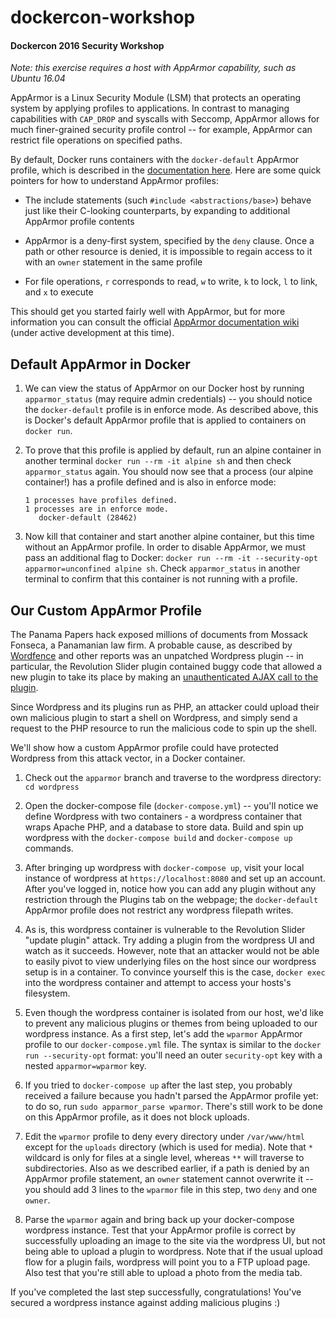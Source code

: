 # dockercon-workshop
#### Dockercon 2016 Security Workshop

_Note: this exercise requires a host with AppArmor capability, such as Ubuntu 16.04_

AppArmor is a Linux Security Module (LSM) that protects an operating system by applying profiles to applications.
In contrast to managing capabilities with `CAP_DROP` and syscalls with Seccomp, AppArmor allows for much finer-grained
security profile control -- for example, AppArmor can restrict file operations on specified paths.


By default, Docker runs containers with the `docker-default` AppArmor profile, which is described in the [documentation here](https://docs.docker.com/engine/security/apparmor/#understand-the-policies).  Here are some quick pointers for how to understand AppArmor profiles:
  
  - The include statements (such `#include <abstractions/base>`) behave just like their C-looking counterparts,
  by expanding to additional AppArmor profile contents

  - AppArmor is a deny-first system, specified by the `deny` clause.  Once a path or other resource is denied, it is impossible
  to regain access to it with an `owner` statement in the same profile

  - For file operations, `r` corresponds to read, `w` to write, `k` to lock, `l` to link, and `x` to execute

 This should get you started fairly well with AppArmor, but for more information you can consult the official [AppArmor documentation wiki](http://wiki.apparmor.net/index.php/Documentation) (under active development at this time).

## Default AppArmor in Docker

1.  We can view the status of AppArmor on our Docker host by running `apparmor_status` (may require admin credentials) -- you should notice the `docker-default` profile is in enforce mode.  As described above, this is Docker's default AppArmor profile that is applied to containers on `docker run`.

2.  To prove that this profile is applied by default, run an alpine container in another terminal `docker run --rm -it alpine sh` and then check `apparmor_status` again.  You should now see that a process (our alpine container!) has a profile defined and is also in enforce mode:
    ```
    1 processes have profiles defined.
    1 processes are in enforce mode.
       docker-default (28462)
    ```

3.  Now kill that container and start another alpine container, but this time without an AppArmor profile.  In order to disable AppArmor, we must pass an additional flag to Docker: `docker run --rm -it --security-opt apparmor=unconfined alpine sh`.  Check `apparmor_status` in another terminal to confirm that this container is not running with a profile.


## Our Custom AppArmor Profile

The Panama Papers hack exposed millions of documents from Mossack Fonseca, a Panamanian law firm.  A probable cause, as described by [Wordfence](https://www.wordfence.com/blog/2016/04/mossack-fonseca-breach-vulnerable-slider-revolution/) and other reports was an unpatched Wordpress plugin -- in particular, the Revolution Slider plugin contained buggy code that allowed a new plugin to take its place by making an [unauthenticated AJAX call to the plugin](https://www.wordfence.com/wp-content/uploads/2016/04/Screen-Shot-2016-04-07-at-10.31.37-AM.png).


Since Wordpress and its plugins run as PHP, an attacker could upload their own malicious plugin to start a shell on Wordpress, and simply send a request to the PHP resource to run the malicious code to spin up the shell.


We'll show how a custom AppArmor profile could have protected Wordpress from this attack vector, in a Docker container.


1.  Check out the `apparmor` branch and traverse to the wordpress directory: `cd wordpress`

2.  Open the docker-compose file (`docker-compose.yml`) -- you'll notice we define Wordpress with two containers - a wordpress container that wraps Apache PHP, and a database to store data.  Build and spin up wordpress with the `docker-compose build` and `docker-compose up` commands.

3.  After bringing up wordpress with `docker-compose up`, visit your local instance of wordpress at `https://localhost:8080` and set up an account.  After you've logged in, notice how you can add any plugin without any restriction through the Plugins tab on the webpage; the `docker-default` AppArmor profile does not restrict any wordpress filepath writes.

4.  As is, this wordpress container is vulnerable to the Revolution Slider "update plugin" attack.  Try adding a plugin from the wordpress UI and watch as it succeeds.
However, note that an attacker would not be able to easily pivot to view underlying files on the host since our wordpress setup is in a container.  To convince yourself this is the case, `docker exec` into the wordpress container and attempt to access your hosts's filesystem.

5.  Even though the wordpress container is isolated from our host, we'd like to prevent any malicious plugins or themes from being uploaded to our wordpress instance.  As a first step, let's add the `wparmor` AppArmor profile to our `docker-compose.yml` file.  The syntax is similar to the `docker run --security-opt` format: you'll need an outer `security-opt` key with a nested `apparmor=wparmor` key.

6.  If you tried to `docker-compose up` after the last step, you probably received a failure because you hadn't parsed the AppArmor profile yet: to do so, run `sudo apparmor_parse wparmor`.  There's still work to be done on this AppArmor profile, as it does not block uploads.

7.  Edit the `wparmor` profile to deny every directory under `/var/www/html` except for the `uploads` directory (which is used for media).  Note that `*` wildcard is only for files at a single level, whereas `**` will traverse to subdirectories.  Also as we described earlier, if a path is denied by an AppArmor profile statement, an `owner` statement cannot overwrite it -- you should add 3 lines to the `wparmor` file in this step, two `deny` and one `owner`.

8.  Parse the `wparmor` again and bring back up your docker-compose wordpress instance.  Test that your AppArmor profile is correct by successfully uploading an image to the site via the wordpress UI, but not being able to upload a plugin to wordpress.  Note that if the usual upload flow for a plugin fails, wordpress will point you to a FTP upload page.  Also test that you're still able to upload a photo from the media tab.

If you've completed the last step successfully, congratulations!  You've secured a wordpress instance against adding malicious plugins :)